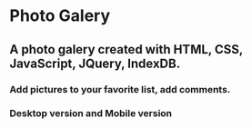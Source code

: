 # Photo Galery
## A photo galery created with HTML, CSS, JavaScript, JQuery, IndexDB.
### Add pictures to your favorite list, add comments.
### Desktop version and Mobile version
